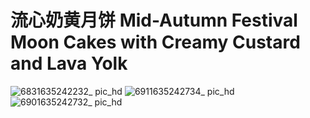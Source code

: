 # 流心奶黄月饼 Mid-Autumn Festival Moon Cakes with Creamy Custard and Lava Yolk

![6831635242232_ pic_hd](https://user-images.githubusercontent.com/50277379/138859191-150b42f8-a81c-42ab-bc5e-40b819db7b21.jpg)
![6911635242734_ pic_hd](https://user-images.githubusercontent.com/50277379/138859222-068bd90b-558c-47ca-b342-31feb8521366.jpg)
![6901635242732_ pic_hd](https://user-images.githubusercontent.com/50277379/138859235-7cae4e17-f5ae-47a5-aba5-2f32ac56b5cb.jpg)
